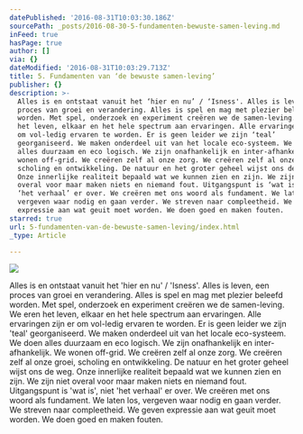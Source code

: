 ```yaml
---
datePublished: '2016-08-31T10:03:30.186Z'
sourcePath: _posts/2016-08-30-5-fundamenten-bewuste-samen-leving.md
inFeed: true
hasPage: true
author: []
via: {}
dateModified: '2016-08-31T10:03:29.713Z'
title: 5. Fundamenten van ‘de bewuste samen-leving’
publisher: {}
description: >-
  Alles is en ontstaat vanuit het ‘hier en nu’ / ‘Isness'. Alles is leven, een
  proces van groei en verandering. Alles is spel en mag met plezier beleefd
  worden. Met spel, onderzoek en experiment creëren we de samen-leving. We eren
  het leven, elkaar en het hele spectrum aan ervaringen. Alle ervaringen zijn er
  om vol-ledig ervaren te worden. Er is geen leider we zijn ‘teal’
  georganiseerd. We maken onderdeel uit van het locale eco-systeem. We doen
  alles duurzaam en eco logisch. We zijn onafhankelijk en inter-afhankelijk. We
  wonen off-grid. We creëren zelf al onze zorg. We creëren zelf al onze groei,
  scholing en ontwikkeling. De natuur en het groter geheel wijst ons de weg.
  Onze innerlijke realiteit bepaald wat we kunnen zien en zijn. We zijn niet
  overal voor maar maken niets en niemand fout. Uitgangspunt is ‘wat is’, niet
  ‘het verhaal’ er over. We creëren met ons woord als fundament. We laten los,
  vergeven waar nodig en gaan verder. We streven naar compleetheid. We geven
  expressie aan wat geuit moet worden. We doen goed en maken fouten.
starred: true
url: 5-fundamenten-van-de-bewuste-samen-leving/index.html
_type: Article

---
```

![](https://the-grid-user-content.s3-us-west-2.amazonaws.com/367cf8bb-61ac-45eb-bf29-fdfe0778233e.jpg)

Alles is en ontstaat vanuit het 'hier en nu' / 'Isness'. Alles is leven, een proces van groei en verandering. Alles is spel en mag met plezier beleefd worden. Met spel, onderzoek en experiment creëren we de samen-leving. We eren het leven, elkaar en het hele spectrum aan ervaringen. Alle ervaringen zijn er om vol-ledig ervaren te worden. Er is geen leider we zijn 'teal' georganiseerd. We maken onderdeel uit van het locale eco-systeem. We doen alles duurzaam en eco logisch. We zijn onafhankelijk en inter-afhankelijk. We wonen off-grid. We creëren zelf al onze zorg. We creëren zelf al onze groei, scholing en ontwikkeling. De natuur en het groter geheel wijst ons de weg. Onze innerlijke realiteit bepaald wat we kunnen zien en zijn. We zijn niet overal voor maar maken niets en niemand fout. Uitgangspunt is 'wat is', niet 'het verhaal' er over. We creëren met ons woord als fundament. We laten los, vergeven waar nodig en gaan verder. We streven naar compleetheid. We geven expressie aan wat geuit moet worden. We doen goed en maken fouten.